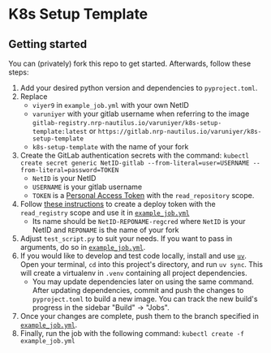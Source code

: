 # K8s Setup Template



## Getting started

You can (privately) fork this repo to get started. Afterwards, follow these steps:

1. Add your desired python version and dependencies to `pyproject.toml`.
2. Replace
    - `viyer9` in `example_job.yml` with your own NetID
    - `varuniyer` with your gitlab username when referring to the image `gitlab-registry.nrp-nautilus.io/varuniyer/k8s-setup-template:latest` or `https://gitlab.nrp-nautilus.io/varuniyer/k8s-setup-template`
    - `k8s-setup-template` with the name of your fork
3. Create the GitLab authentication secrets with the command: `kubectl create secret generic NetID-gitlab --from-literal=user=USERNAME --from-literal=password=TOKEN`
    - `NetID` is your NetID
    - `USERNAME` is your gitlab username
    - `TOKEN` is a [Personal Access Token](https://docs.gitlab.com/ee/user/profile/personal_access_tokens.html) with the `read_repository` scope.
4. Follow [these instructions](https://nrp.ai/documentation/userdocs/development/private-repos/) to create a deploy token with the `read_registry` scope and use it in [`example_job.yml`](https://gitlab.nrp-nautilus.io/varuniyer/k8s-setup-template/-/blob/main/example_job.yml?ref_type=heads#L61)
    - Its name should be `NetID-REPONAME-regcred` where `NetID` is your NetID and `REPONAME` is the name of your fork
5. Adjust `test_script.py` to suit your needs. If you want to pass in arguments, do so in [`example_job.yml`](https://gitlab.nrp-nautilus.io/varuniyer/k8s-setup-template/-/blob/main/example_job.yml?ref_type=heads#L31).
6. If you would like to develop and test code locally, install and use [`uv`](https://docs.astral.sh/uv/getting-started/installation/). Open your terminal, `cd` into this project\'s directory, and run `uv sync`. This will create a virtualenv in `.venv` containing all project dependencies.
    - You may update dependencies later on using the same command. After updating dependencies, commit and push the changes to `pyproject.toml` to build a new image. You can track the new build\'s progress in the sidebar \"Build\" -> \"Jobs\".
7. Once your changes are complete, push them to the branch specified in [`example_job.yml`](https://gitlab.nrp-nautilus.io/varuniyer/k8s-setup-template/-/blob/main/example_job.yml?ref_type=heads#L49).
8. Finally, run the job with the following command: `kubectl create -f example_job.yml`
